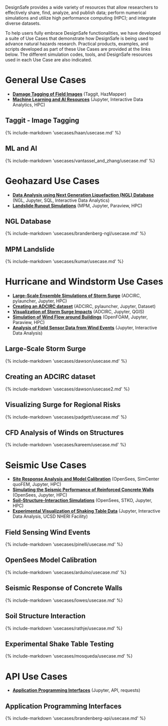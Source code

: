 
DesignSafe provides a wide variety of resources that allow researchers to effectively share, find, analyze, and publish data; perform numerical simulations and utilize high performance computing (HPC); and integrate diverse datasets.  

To help users fully embrace DesignSafe functionalities, we have developed a suite of Use Cases that demonstrate how DesignSafe is being used to advance natural hazards research.  Practical products, examples, and scripts developed as part of these Use Cases are provided at the links below.  The different simulation codes, tools, and DesignSafe resources used in each Use Case are also indicated.

# <b> General Use Cases </b><br/>

* [**Damage Tagging of Field Images**](#taggit-image-tagging) (Taggit, HazMapper)
* [**Machine Learning and AI Resources**](#ml-and-ai) (Jupyter, Interactive Data Analytics, HPC)

## Taggit - Image Tagging

{% include-markdown 'usecases/haan/usecase.md' %}

## ML and AI

{% include-markdown 'usecases/vantassel_and_zhang/usecase.md' %}

# <b> Geohazard Use Cases </b>

* [**Data Analysis using Next Generation Liquefaction (NGL) Database**](#application-programming-interfaces) (NGL, Jupyter, SQL, Interactive Data Analytics)
* [**Landslide Runout Simulations**](#mpm-landslide) (MPM, Jupyter, Paraview, HPC)

## NGL Database

{% include-markdown 'usecases/brandenberg-ngl/usecase.md' %}

## MPM Landslide

{% include-markdown 'usecases/kumar/usecase.md' %}

# <b> Hurricane and Windstorm Use Cases </b>

* [**Large-Scale Ensemble Simulations of Storm Surge**](#large-scale-storm-surge)  (ADCIRC, pylauncher, Jupyter, HPC)
* [**Creating an ADCIRC dataset**](#creating-an-adcirc-dataset)  (ADCIRC, pylauncher, Jupyter, Dataset)
* [**Visualization of Storm Surge Impacts**](#visualizing-surge-for-regional-risks) (ADCIRC, Jupyter, QGIS)
* [**Simulation of Wind Flow around Buildings**](#cfd-analysis-of-winds-on-structures) (OpenFOAM, Jupyter, Paraview, HPC)
* [**Analysis of Field Sensor Data from Wind Events**](#field-sensing-wind-events) (Jupyter, Interactive Data Analysis)

## Large-Scale Storm Surge

{% include-markdown 'usecases/dawson/usecase.md' %}

## Creating an ADCIRC dataset

{% include-markdown 'usecases/dawson/usecase2.md' %}

## Visualizing Surge for Regional Risks

{% include-markdown 'usecases/padgett/usecase.md' %}

## CFD Analysis of Winds on Structures

{% include-markdown 'usecases/kareem/usecase.md' %}

# <b> Seismic Use Cases </b>

* [**Site Response Analysis and Model Calibration**](#opensees-model-calibration) (OpenSees, SimCenter quoFEM, Jupyter, HPC)
* [**Simulating the Seismic Performance of Reinforced Concrete Walls**](#seismic-response-of-concrete-walls) (OpenSees, Jupyter, HPC)
* [**Soil-Structure-Interaction Simulations**](#soil-structure-interaction) (OpenSees, STKO, Jupyter, HPC)
* [**Experimental Visualization of Shaking Table Data**](#experimental-shake-table-testing) (Jupyter, Interactive Data Analysis, UCSD NHERI Facility)

## Field Sensing Wind Events

{% include-markdown 'usecases/pinelli/usecase.md' %}

## OpenSees Model Calibration

{% include-markdown 'usecases/arduino/usecase.md' %}

## Seismic Response of Concrete Walls

{% include-markdown 'usecases/lowes/usecase.md' %}

## Soil Structure Interaction

{% include-markdown 'usecases/rathje/usecase.md' %}

## Experimental Shake Table Testing

{% include-markdown 'usecases/mosqueda/usecase.md' %}

# <b> API Use Cases </b>

* <a href="https://www.designsafe-ci.org/rw/use-cases/#!#brandenberg%2Fapiusecases%2Fusecase%2F"><i class="fa fa-external-link" target="_blank" aria-label="(external url)"></i> **Application Programming Interfaces**</a> (Jupyter, API, requests)

## Application Programming Interfaces

{% include-markdown 'usecases/brandenberg-api/usecase.md' %}
